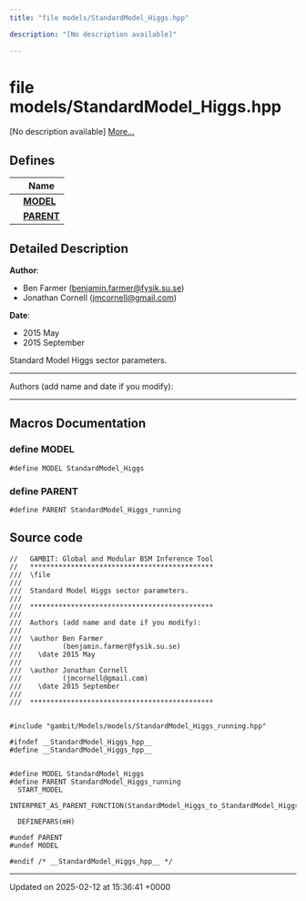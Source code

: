 ```yaml
---
title: "file models/StandardModel_Higgs.hpp"

description: "[No description available]"

---
```


# file models/StandardModel_Higgs.hpp

[No description available] [More...](#detailed-description)

## Defines

|                | Name           |
| -------------- | -------------- |
|  | **[MODEL](/documentation/code/files/standardmodel__higgs_8hpp/#define-model)**  |
|  | **[PARENT](/documentation/code/files/standardmodel__higgs_8hpp/#define-parent)**  |

## Detailed Description


**Author**: 

  * Ben Farmer ([benjamin.farmer@fysik.su.se](mailto:benjamin.farmer@fysik.su.se)) 
  * Jonathan Cornell ([jmcornell@gmail.com](mailto:jmcornell@gmail.com)) 


**Date**: 

  * 2015 May
  * 2015 September


Standard Model Higgs sector parameters.



------------------

Authors (add name and date if you modify):



------------------




## Macros Documentation

### define MODEL

```
#define MODEL StandardModel_Higgs
```


### define PARENT

```
#define PARENT StandardModel_Higgs_running
```


## Source code

```
//   GAMBIT: Global and Modular BSM Inference Tool
//   *********************************************
///  \file
///
///  Standard Model Higgs sector parameters.
///
///  *********************************************
///
///  Authors (add name and date if you modify):
///
///  \author Ben Farmer
///          (benjamin.farmer@fysik.su.se)
///    \date 2015 May
///
///  \author Jonathan Cornell
///          (jmcornell@gmail.com)
///    \date 2015 September
///
///  *********************************************


#include "gambit/Models/models/StandardModel_Higgs_running.hpp"

#ifndef __StandardModel_Higgs_hpp__
#define __StandardModel_Higgs_hpp__


#define MODEL StandardModel_Higgs
#define PARENT StandardModel_Higgs_running
  START_MODEL
  INTERPRET_AS_PARENT_FUNCTION(StandardModel_Higgs_to_StandardModel_Higgs_running)

  DEFINEPARS(mH)

#undef PARENT
#undef MODEL

#endif /* __StandardModel_Higgs_hpp__ */
```


-------------------------------

Updated on 2025-02-12 at 15:36:41 +0000
